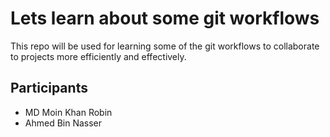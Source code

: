 # Lets learn about some git workflows

This repo will be used for learning some of the git workflows to collaborate to projects more efficiently and effectively.

## Participants

- MD Moin Khan Robin
- Ahmed Bin Nasser
